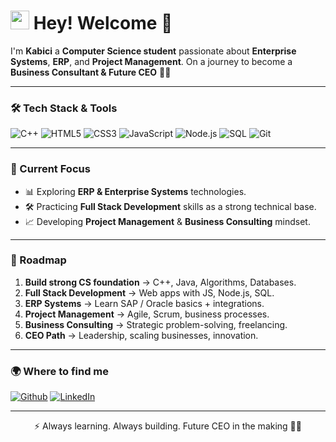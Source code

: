 <h1><img src="https://emojis.slackmojis.com/emojis/images/1531849430/4246/blob-sunglasses.gif?1531849430" width="30"/> Hey! Welcome 👋</h1>

<p>I'm <b>Kabici</b> a <b>Computer Science student</b> passionate about 
<b>Enterprise Systems</b>, <b>ERP</b>, and <b>Project Management</b>.  
On a journey to become a <b>Business Consultant & Future CEO</b> 🏢✨</p>

---

<h3>🛠️ Tech Stack & Tools</h3>
<p>
  <img alt="C++" src="https://img.shields.io/badge/-C++-00599C?style=flat-square&logo=cplusplus&logoColor=white" />
  <img alt="HTML5" src="https://img.shields.io/badge/-HTML5-E34F26?style=flat-square&logo=html5&logoColor=white" />
  <img alt="CSS3" src="https://img.shields.io/badge/-CSS3-1572B6?style=flat-square&logo=css3&logoColor=white" />
  <img alt="JavaScript" src="https://img.shields.io/badge/-JavaScript-F7DF1E?style=flat-square&logo=javascript&logoColor=black" />
  <img alt="Node.js" src="https://img.shields.io/badge/-Node.js-43853d?style=flat-square&logo=node.js&logoColor=white" />
  <img alt="SQL" src="https://img.shields.io/badge/-SQL-336791?style=flat-square&logo=postgresql&logoColor=white" />
  <img alt="Git" src="https://img.shields.io/badge/-Git-F05032?style=flat-square&logo=git&logoColor=white" />
</p>

---

<h3>📂 Current Focus</h3>
<ul>
  <li>📊 Exploring <b>ERP & Enterprise Systems</b> technologies.</li>
  <li>🛠️ Practicing <b>Full Stack Development</b> skills as a strong technical base.</li>
  <li>📈 Developing <b>Project Management</b> & <b>Business Consulting</b> mindset.</li>
</ul>

---

<h3>🚀 Roadmap</h3>
<ol>
  <li><b>Build strong CS foundation</b> → C++, Java, Algorithms, Databases.</li>
  <li><b>Full Stack Development</b> → Web apps with JS, Node.js, SQL.</li>
  <li><b>ERP Systems</b> → Learn SAP / Oracle basics + integrations.</li>
  <li><b>Project Management</b> → Agile, Scrum, business processes.</li>
  <li><b>Business Consulting</b> → Strategic problem-solving, freelancing.</li>
  <li><b>CEO Path</b> → Leadership, scaling businesses, innovation.</li>
</ol>

---

<h3>🌍 Where to find me</h3>
<p>
  <a href="[https://github.com/YOUR_USERNAME](https://github.com/mostafa-esmail)" target="_blank"><img alt="Github" src="https://img.shields.io/badge/GitHub-%2312100E.svg?&style=for-the-badge&logo=Github&logoColor=white" /></a>
  <a href="[https://www.linkedin.com/in/YOUR_LINKEDIN](https://www.linkedin.com/in/mostafa-esmail-31113a288/)" target="_blank"><img alt="LinkedIn" src="https://img.shields.io/badge/linkedin-%230077B5.svg?&style=for-the-badge&logo=linkedin&logoColor=white" /></a>
</p>

---

<p align="center">⚡ Always learning. Always building. Future CEO in the making 💼✨</p>
